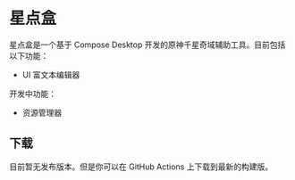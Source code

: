 # 星点盒

星点盒是一个基于 Compose Desktop 开发的原神千星奇域辅助工具。目前包括以下功能：

- UI 富文本编辑器

开发中功能：

- 资源管理器

## 下载

目前暂无发布版本。但是你可以在 GitHub Actions 上下载到最新的构建版。
